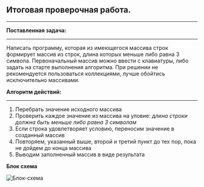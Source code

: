 ## Итоговая проверочная работа.
___

**Поставленная задача:**
___

Написать программу, которая из имеющегося массива строк формирует массив из строк, длина которых меньше либо равна 3 символа. Первоначальный массив можно ввести с клавиатуры, либо задать на старте выполнения алгоритма. При решении не рекомендуется пользоваться коллекциями, лучше обойтись исключительно массивами.

**Алгоритм действий:**
___

1. Перебрать значение исходного массива
1. Проверить каждое значение из массива на уловие: *длина строки должна быть меньше либо равна 3 символам*
1. Если строка удовлетворяет условию, переносим значение в созданный массив
1. Повторяем, указанный выше, второй и третий пункт до тех пор, пока не дойдем до конца массива
1. Выводим заполненный массив в виде результата

**Блок схема**

![Блок-схема](1111.png)
